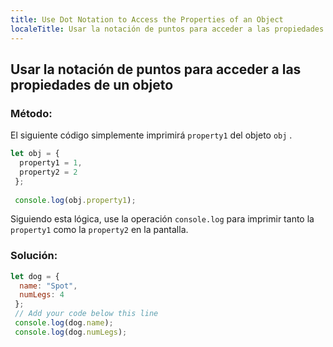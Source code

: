```yaml
---
title: Use Dot Notation to Access the Properties of an Object
localeTitle: Usar la notación de puntos para acceder a las propiedades de un objeto
---
```

## Usar la notación de puntos para acceder a las propiedades de un objeto

### Método:

El siguiente código simplemente imprimirá `property1` del objeto `obj` .

```javascript
let obj = { 
  property1 = 1, 
  property2 = 2 
 }; 
 
 console.log(obj.property1); 
```

Siguiendo esta lógica, use la operación `console.log` para imprimir tanto la `property1` como la `property2` en la pantalla.

### Solución:

```javascript
let dog = { 
  name: "Spot", 
  numLegs: 4 
 }; 
 // Add your code below this line 
 console.log(dog.name); 
 console.log(dog.numLegs); 

```